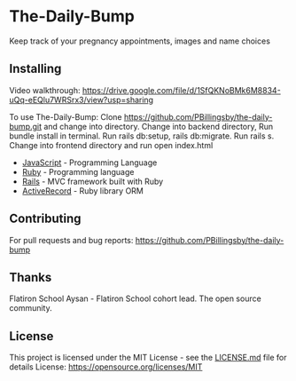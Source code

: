 # The-Daily-Bump

Keep track of your pregnancy appointments, images and name choices

## Installing

Video walkthrough: https://drive.google.com/file/d/1SfQKNoBMk6M8834-uQq-eEQlu7WRSrx3/view?usp=sharing

To use The-Daily-Bump:
Clone https://github.com/PBillingsby/the-daily-bump.git and change into directory.
Change into backend directory,
Run bundle install in terminal.
Run rails db:setup, rails db:migrate.
Run rails s.
Change into frontend directory and run open index.html

* [JavaScript](https://www.javascript.com/) - Programming Language
* [Ruby](https://www.ruby-lang.org/en/) - Programming language
* [Rails](https://rubyonrails.org/) - MVC framework built with Ruby
* [ActiveRecord](https://github.com/rails/rails/tree/master/activerecord) - Ruby library ORM

## Contributing
  For pull requests and bug reports: https://github.com/PBillingsby/the-daily-bump

## Thanks
Flatiron School
Aysan - Flatiron School cohort lead.
The open source community.

## License

This project is licensed under the MIT License - see the [LICENSE.md](LICENSE.md) file for details
License: https://opensource.org/licenses/MIT
